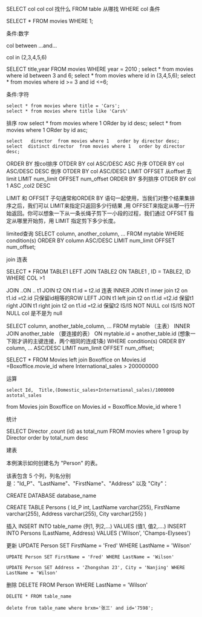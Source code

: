 SELECT col col col 找什么
FROM  table 从哪找
WHERE col 条件

SELECT * FROM movies WHERE 1;

条件:数字  

col between ...and...

col in (2,3,4,5,6)

SELECT title,year FROM movies WHERE year = 2010 ;
select * from movies where id between 3 and 6;
select * from movies where id in (3,4,5,6);
select * from movies where id >= 3 and id <=6;

条件:字符

    select * from movies where title = 'Cars';
    select * from movies where title like 'Cars%'

排序    row
    select * from movies where 1 ORder by id desc;
    select * from movies where 1 ORder by id asc; 

    select   director  from movies where 1   order by director desc;
    select  distinct director  from movies where 1   order by director desc;

ORDER BY    按col排序                        OTDER BY col ASC/DESC
ASC         升序                            OTDER BY col ASC/DESC
DESC        倒序                             OTDER BY col ASC/DESC
LIMIT OFFSET    从offset 去 limit            LIMIT num_limit OFFSET   num_offset
ORDER BY        多列排序                     OTDER BY  col 1 ASC ,col2 DESC


LIMIT 和 OFFSET 子句通常和ORDER BY 语句一起使用，当我们对整个结果集排序之后，我们可以 LIMIT来指定只返回多少行结果 ,用 OFFSET来指定从哪一行开始返回。你可以想象一下从一条长绳子剪下一小段的过程，我们通过 OFFSET 指定从哪里开始剪，用 LIMIT 指定剪下多少长度。

limited查询
SELECT column, another_column, …
FROM mytable
WHERE condition(s)
ORDER BY column ASC/DESC
LIMIT num_limit OFFSET num_offset;

join 连表

SELECT * FROM TABLE1 LEFT JOIN TABLE2 ON TABLE1 , ID = TABLE2, ID WHERE COL >1

JOIN ..ON ..     t1  JOIN t2  ON t1.id = t2.id      连表
INNER JOIN      t1 inner join t2 on t1.id =t2.id    只保留id相等的ROW
LEFT JOIN        t1 left join t2 on t1.id =t2.id    保留t1
right JOIN         t1 right join t2 on t1.id =t2.id  保留t2
IS/IS NOT NULL    col  IS/IS NOT NULL                 col 是不是为  null


SELECT column, another_table_column, …
FROM mytable （主表）
INNER JOIN another_table （要连接的表）
    ON mytable.id = another_table.id (想象一下刚才讲的主键连接，两个相同的连成1条)
WHERE condition(s)
ORDER BY column, … ASC/DESC
LIMIT num_limit OFFSET num_offset;

SELECT * 
FROM Movies left   join Boxoffice on Movies.id =Boxoffice.movie_id
where International_sales > 200000000


运算

    select Id,	Title,(Domestic_sales+International_sales)/1000000 astotal_sales
from  Movies join Boxoffice  on Movies.id = Boxoffice.Movie_id
where 1


统计

SELECT Director ,count (id) as total_num
FROM movies
where 1
group by Director
order by total_num desc

建表

本例演示如何创建名为 "Person" 的表。

该表包含 5 个列，列名分别是："Id_P"、"LastName"、"FirstName"、"Address" 以及 "City"：


CREATE DATABASE database_name 

CREATE TABLE Persons
(
Id_P int,
LastName varchar(255),
FirstName varchar(255),
Address varchar(255),
City varchar(255)
)

插入
    INSERT INTO table_name (列1, 列2,...) VALUES (值1, 值2,....)
    INSERT INTO Persons (LastName, Address) VALUES ('Wilson', 'Champs-Elysees')

更新
    UPDATE Person SET FirstName = 'Fred' WHERE LastName = 'Wilson' 

    UPDATE Person SET FirstName = 'Fred' WHERE LastName = 'Wilson' 

    UPDATE Person SET Address = 'Zhongshan 23', City = 'Nanjing' WHERE LastName = 'Wilson'

删除
    DELETE FROM Person WHERE LastName = 'Wilson' 

    DELETE * FROM table_name

    delete from table_name where brxm='张三' and id='7598';